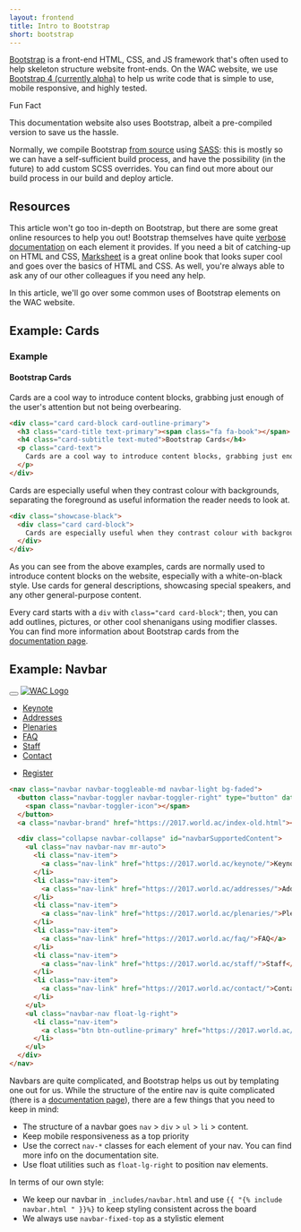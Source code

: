 ```yaml
---
layout: frontend
title: Intro to Bootstrap
short: bootstrap
---
```


[Bootstrap](http://getbootstrap.com/) is a front-end HTML, CSS, and JS framework that's often used to help skeleton structure website front-ends. On the WAC website, we use [Bootstrap 4 (currently alpha)](https://v4-alpha.getbootstrap.com/) to help us write code that is simple to use, mobile responsive, and highly tested.

<div class="card card-block card-outline-success mb-2">
  <span class="text-success"><span class="fa fa-smile-o"></span> Fun Fact</span>
  <p>
    This documentation website also uses Bootstrap, albeit a pre-compiled version to save us the hassle.
  </p>
</div>

Normally, we compile Bootstrap [from source](https://github.com/malsf21/world.ac/blob/master/setup.sh) using [SASS](http://sass-lang.com/): this is mostly so we can have a self-sufficient build process, and have the possibility (in the future) to add custom SCSS overrides. You can find out more about our build process in our build and deploy article.


## Resources

This article won't go too in-depth on Bootstrap, but there are some great online resources to help you out! Bootstrap themselves have quite [verbose documentation](https://v4-alpha.getbootstrap.com/getting-started/introduction/) on each element it provides. If you need a bit of catching-up on HTML and CSS, [Marksheet](http://marksheet.io/) is a great online book that looks super cool and goes over the basics of HTML and CSS. As well, you're always able to ask any of our other colleagues if you need any help.

In this article, we'll go over some common uses of Bootstrap elements on the WAC website.

## Example: Cards

<div class="card card-block card-outline-primary mb-3">
  <h3 class="card-title text-primary"><span class="fa fa-book"></span> Example</h3>
  <h4 class="card-subtitle text-muted">Bootstrap Cards</h4>
  <p class="card-text">
    Cards are a cool way to introduce content blocks, grabbing just enough of the user's attention but not being overbearing.
  </p>
</div>


```html
<div class="card card-block card-outline-primary">
  <h3 class="card-title text-primary"><span class="fa fa-book"></span> Example</h3>
  <h4 class="card-subtitle text-muted">Bootstrap Cards</h4>
  <p class="card-text">
    Cards are a cool way to introduce content blocks, grabbing just enough of the user's attention but not being overbearing.
  </p>
</div>
```

<div class="showcase-black">
  <div class="card card-block">
    Cards are especially useful when they contrast colour with backgrounds, separating the foreground as useful information the reader needs to look at.
  </div>
</div>

```html
<div class="showcase-black">
  <div class="card card-block">
    Cards are especially useful when they contrast colour with backgrounds, separating the foreground as useful information the reader needs to look at.
  </div>
</div>
```
As you can see from the above examples, cards are normally used to introduce content blocks on the website, especially with a white-on-black style. Use cards for general descriptions, showcasing special speakers, and any other general-purpose content.

Every card starts with a ```div``` with ```class="card card-block"```; then, you can add outlines, pictures, or other cool shenanigans using modifier classes. You can find more information about Bootstrap cards from the [documentation page](https://v4-alpha.getbootstrap.com/components/card/).

## Example: Navbar

<nav class="navbar navbar-toggleable-md navbar-light bg-faded mb-2">
  <button class="navbar-toggler navbar-toggler-right" type="button" data-toggle="collapse" data-target="#navbarSupportedContent" aria-controls="navbarSupportedContent" aria-expanded="false" aria-label="Toggle navigation">
    <span class="navbar-toggler-icon"></span>
  </button>
  <a class="navbar-brand" href="https://2017.world.ac/index-old.html"><img class="nav-image" src="{{site.baseurl}}/img/wac_logo_full.png" alt="WAC Logo"/></a>

  <div class="collapse navbar-collapse" id="navbarSupportedContent">
    <ul class="nav navbar-nav mr-auto">
      <li class="nav-item">
        <a class="nav-link" href="https://2017.world.ac/keynote/">Keynote</a>
      </li>
      <li class="nav-item">
        <a class="nav-link" href="https://2017.world.ac/addresses/">Addresses</a>
      </li>
      <li class="nav-item">
        <a class="nav-link" href="https://2017.world.ac/plenaries/">Plenaries</a>
      </li>
      <li class="nav-item">
        <a class="nav-link" href="https://2017.world.ac/faq/">FAQ</a>
      </li>
      <li class="nav-item">
        <a class="nav-link" href="https://2017.world.ac/staff/">Staff</a>
      </li>
      <li class="nav-item">
        <a class="nav-link" href="https://2017.world.ac/contact/">Contact</a>
      </li>
    </ul>
    <ul class="navbar-nav float-lg-right">
      <li class="nav-item">
        <a class="btn btn-outline-primary" href="https://2017.world.ac/reg/" data-proofer-ignore>Register</a>
      </li>
    </ul>
  </div>
</nav>

```html
<nav class="navbar navbar-toggleable-md navbar-light bg-faded">
  <button class="navbar-toggler navbar-toggler-right" type="button" data-toggle="collapse" data-target="#navbarSupportedContent" aria-controls="navbarSupportedContent" aria-expanded="false" aria-label="Toggle navigation">
    <span class="navbar-toggler-icon"></span>
  </button>
  <a class="navbar-brand" href="https://2017.world.ac/index-old.html"><img class="nav-image" src="{{site.baseurl}}/img/wac_logo_full.png" alt="WAC Logo"/></a>

  <div class="collapse navbar-collapse" id="navbarSupportedContent">
    <ul class="nav navbar-nav mr-auto">
      <li class="nav-item">
        <a class="nav-link" href="https://2017.world.ac/keynote/">Keynote</a>
      </li>
      <li class="nav-item">
        <a class="nav-link" href="https://2017.world.ac/addresses/">Addresses</a>
      </li>
      <li class="nav-item">
        <a class="nav-link" href="https://2017.world.ac/plenaries/">Plenaries</a>
      </li>
      <li class="nav-item">
        <a class="nav-link" href="https://2017.world.ac/faq/">FAQ</a>
      </li>
      <li class="nav-item">
        <a class="nav-link" href="https://2017.world.ac/staff/">Staff</a>
      </li>
      <li class="nav-item">
        <a class="nav-link" href="https://2017.world.ac/contact/">Contact</a>
      </li>
    </ul>
    <ul class="navbar-nav float-lg-right">
      <li class="nav-item">
        <a class="btn btn-outline-primary" href="https://2017.world.ac/reg/" data-proofer-ignore>Register</a>
      </li>
    </ul>
  </div>
</nav>
```

Navbars are quite complicated, and Bootstrap helps us out by templating one out for us. While the structure of the entire nav is quite complicated (there is a [documentation page](https://v4-alpha.getbootstrap.com/components/navbar/)), there are a few things that you need to keep in mind:

* The structure of a navbar goes ```nav``` > ```div``` > ```ul``` > ```li``` > content.
* Keep mobile responsiveness as a top priority
* Use the correct ```nav-*``` classes for each element of your nav. You can find more info on the documentation site.
* Use float utilities such as `float-lg-right` to position nav elements.

In terms of our own style:
* We keep our navbar in ```_includes/navbar.html``` and use ```{{ "{% include navbar.html " }}%}``` to keep styling consistent across the board
* We always use ```navbar-fixed-top``` as a stylistic element
